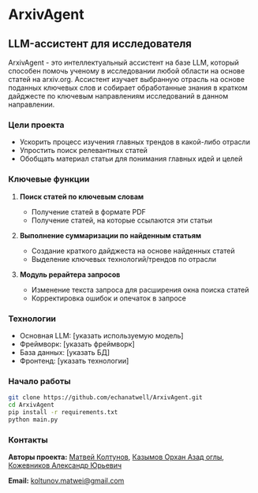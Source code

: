 # ArxivAgent

## LLM-ассистент для исследователя

ArxivAgent - это интеллектуальный ассистент на базе LLM, который способен помочь ученому в исследовании любой области на основе статей на arxiv.org. Ассистент изучает выбранную отрасль на основе поданных ключевых слов и собирает обработанные знания в кратком дайджесте по ключевым направлениям исследований в данном направлении.

### Цели проекта
- Ускорить процесс изучения главных трендов в какой-либо отрасли
- Упростить поиск релевантных статей
- Обобщать материал статьи для понимания главных идей и целей

### Ключевые функции
1. **Поиск статей по ключевым словам**
   - Получение статей в формате PDF
   - Получение статей, на которые ссылаются эти статьи

2. **Выполнение суммаризации по найденным статьям**
   - Создание краткого дайджеста на основе найденных статей
   - Выделение ключевых технологий/трендов по отрасли

3. **Модуль рерайтера запросов**
   - Изменение текста запроса для расширения окна поиска статей
   - Корректировка ошибок и опечаток в запросе
   
### Технологии
- Основная LLM: [указать используемую модель]
- Фреймворк: [указать фреймворк]
- База данных: [указать БД]
- Фронтенд: [указать технологии]
  
### Начало работы
```bash
git clone https://github.com/echanatwell/ArxivAgent.git
cd ArxivAgent
pip install -r requirements.txt
python main.py
```

### Контакты

**Авторы проекта:** [Матвей Колтунов](https://github.com/echanatwell), [Казымов Орхан Азад оглы](), [Кожевников Александр Юрьевич]()

**Email:** koltunov.matwei@gmail.com
